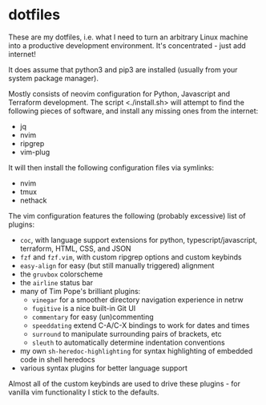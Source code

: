 # dotfiles

These are my dotfiles, i.e. what I need to turn an arbitrary Linux machine into
a productive development environment. It's concentrated - just add internet!

It does assume that python3 and pip3 are installed (usually from your system package manager).

Mostly consists of neovim configuration for Python, Javascript and Terraform development.
The script <./install.sh> will attempt to find the following pieces of
software, and install any missing ones from the internet:

- jq
- nvim
- ripgrep
- vim-plug

It will then install the following configuration files via symlinks:

- nvim
- tmux
- nethack

The vim configuration features the following (probably excessive) list of plugins:

- `coc`, with language support extensions for python, typescript/javascript,
  terraform, HTML, CSS, and JSON
- `fzf` and `fzf.vim`, with custom ripgrep options and custom keybinds
- `easy-align` for easy (but still manually triggered) alignment
- the `gruvbox` colorscheme
- the `airline` status bar
- many of Tim Pope's brilliant plugins:
  - `vinegar` for a smoother directory navigation experience in netrw
  - `fugitive` is a nice built-in Git UI
  - `commentary` for easy (un)commenting
  - `speeddating` extend C-A/C-X bindings to work for dates and times
  - `surround` to manipulate surrounding pairs of brackets, etc
  - `sleuth` to automatically determine indentation conventions
- my own `sh-heredoc-highlighting` for syntax highlighting of embedded code in
  shell heredocs
- various syntax plugins for better language support

Almost all of the custom keybinds are used to drive these plugins - for vanilla
vim functionality I stick to the defaults.
